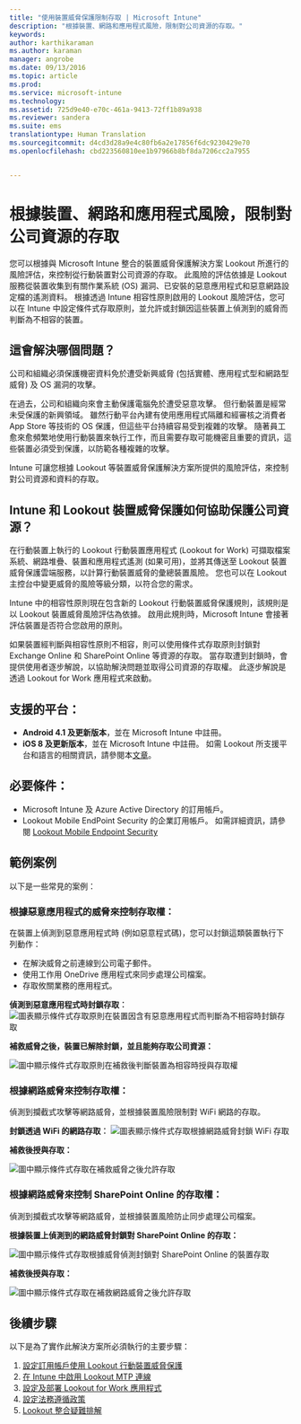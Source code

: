 ```yaml
---
title: "使用裝置威脅保護限制存取 | Microsoft Intune"
description: "根據裝置、網路和應用程式風險，限制對公司資源的存取。"
keywords: 
author: karthikaraman
ms.author: karaman
manager: angrobe
ms.date: 09/13/2016
ms.topic: article
ms.prod: 
ms.service: microsoft-intune
ms.technology: 
ms.assetid: 725d9e40-e70c-461a-9413-72ff1b89a938
ms.reviewer: sandera
ms.suite: ems
translationtype: Human Translation
ms.sourcegitcommit: d4cd3d28a9e4c80fb6a2e17856f6dc9230429e70
ms.openlocfilehash: cbd223560810ee1b97966b8bf8da7206cc2a7955


---
```


# <a name="restrict-access-to-company-resource-based-on-device-network-and-application-risk"></a>根據裝置、網路和應用程式風險，限制對公司資源的存取
您可以根據與 Microsoft Intune 整合的裝置威脅保護解決方案 Lookout 所進行的風險評估，來控制從行動裝置對公司資源的存取。 此風險的評估依據是 Lookout 服務從裝置收集到有關作業系統 (OS) 漏洞、已安裝的惡意應用程式和惡意網路設定檔的遙測資料。 根據透過 Intune 相容性原則啟用的 Lookout 風險評估，您可以在 Intune 中設定條件式存取原則，並允許或封鎖因這些裝置上偵測到的威脅而判斷為不相容的裝置。  

## <a name="what-problem-does-this-solve"></a>這會解決哪個問題？
公司和組織必須保護機密資料免於遭受新興威脅 (包括實體、應用程式型和網路型威脅) 及 OS 漏洞的攻擊。

在過去，公司和組織向來會主動保護電腦免於遭受惡意攻擊。 但行動裝置是經常未受保護的新興領域。 雖然行動平台內建有使用應用程式隔離和經審核之消費者 App Store 等技術的 OS 保護，但這些平台持續容易受到複雜的攻擊。 隨著員工愈來愈頻繁地使用行動裝置來執行工作，而且需要存取可能機密且重要的資訊，這些裝置必須受到保護，以防範各種複雜的攻擊。

Intune 可讓您根據 Lookout 等裝置威脅保護解決方案所提供的風險評估，來控制對公司資源和資料的存取。

## <a name="how-do-intune-and-lookout-device-threat-protection-help-protect-company-resources"></a>Intune 和 Lookout 裝置威脅保護如何協助保護公司資源？
在行動裝置上執行的 Lookout 行動裝置應用程式 (Lookout for Work) 可擷取檔案系統、網路堆疊、裝置和應用程式遙測 (如果可用)，並將其傳送至 Lookout 裝置威脅保護雲端服務，以計算行動裝置威脅的彙總裝置風險。 您也可以在 Lookout 主控台中變更威脅的風險等級分類，以符合您的需求。  

Intune 中的相容性原則現在包含新的 Lookout 行動裝置威脅保護規則，該規則是以 Lookout 裝置威脅風險評估為依據。 啟用此規則時，Microsoft Intune 會接著評估裝置是否符合您啟用的原則。

如果裝置經判斷與相容性原則不相容，則可以使用條件式存取原則封鎖對 Exchange Online 和 SharePoint Online 等資源的存取。 當存取遭到封鎖時，會提供使用者逐步解說，以協助解決問題並取得公司資源的存取權。 此逐步解說是透過 Lookout for Work 應用程式來啟動。
## <a name="supported-platforms"></a>支援的平台：
* **Android 4.1 及更新版本**，並在 Microsoft Intune 中註冊。
* **iOS 8 及更新版本**，並在 Microsoft Intune 中註冊。
如需 Lookout 所支援平台和語言的相關資訊，請參閱本[文章](https://personal.support.lookout.com/hc/en-us/articles/114094140253)。

## <a name="prerequisites"></a>必要條件：
* Microsoft Intune 及 Azure Active Directory 的訂用帳戶。
* Lookout Mobile EndPoint Security 的企業訂用帳戶。  如需詳細資訊，請參閱 [Lookout Mobile Endpoint Security](https://www.lookout.com/products/mobile-endpoint-security)

## <a name="example-scenarios"></a>範例案例
以下是一些常見的案例：
### <a name="control-access-based-on-threat-from-malicious-apps"></a>根據惡意應用程式的威脅來控制存取權：
在裝置上偵測到惡意應用程式時 (例如惡意程式碼)，您可以封鎖這類裝置執行下列動作：
* 在解決威脅之前連線到公司電子郵件。
* 使用工作用 OneDrive 應用程式來同步處理公司檔案。
* 存取攸關業務的應用程式。

**偵測到惡意應用程式時封鎖存取︰**
![圖表顯示條件式存取原則在裝置因含有惡意應用程式而判斷為不相容時封鎖存取](../media/mtp/malicious-apps-blocked.png)

**補救威脅之後，裝置已解除封鎖，並且能夠存取公司資源：**

![圖中顯示條件式存取原則在補救後判斷裝置為相容時授與存取權](../media/mtp/malicious-apps-unblocked.png)
### <a name="control-access-based-on-threat-to-network"></a>根據網路威脅來控制存取權：
偵測到攔截式攻擊等網路威脅，並根據裝置風險限制對 WiFi 網路的存取。

**封鎖透過 WiFi 的網路存取︰**
![圖表顯示條件式存取根據網路威脅封鎖 WiFi 存取](../media/mtp/network-wifi-blocked.png)

**補救後授與存取：**

![圖中顯示條件式存取在補救威脅之後允許存取](../media/mtp/network-wifi-unblocked.png)
### <a name="control-access-to-sharepoint-online-based-on-threat-to-network"></a>根據網路威脅來控制 SharePoint Online 的存取權：

偵測到攔截式攻擊等網路威脅，並根據裝置風險防止同步處理公司檔案。

**根據裝置上偵測到的網路威脅封鎖對 SharePoint Online 的存取：**

![圖中顯示條件式存取根據威脅偵測封鎖對 SharePoint Online 的裝置存取](../media/mtp/network-spo-blocked.png)


**補救後授與存取：**

![圖中顯示條件式存取在補救網路威脅之後允許存取](../media/mtp/network-spo-unblocked.png)

## <a name="next-steps"></a>後續步驟
以下是為了實作此解決方案所必須執行的主要步驟：
1.  [設定訂用帳戶使用 Lookout 行動裝置威脅保護](set-up-your-subscription-with-lookout-mtp.md)
2.  [在 Intune 中啟用 Lookout MTP 連線](enable-lookout-mtp-connection-in-intune.md)
3.  [設定及部署 Lookout for Work 應用程式](configure-and-deploy-lookout-for-work-apps.md)
4.  [設定法務遵循政策](enable-device-threat-protection-rule-in-compliance-policy.md)
5.  [Lookout 整合疑難排解](http://docs.microsoft.com/en-us/intune/troubleshoot/troubleshooting-lookout-integration)



<!--HONumber=Nov16_HO1-->


